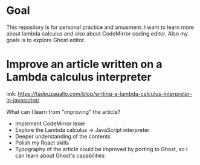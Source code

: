 # Goal

This repository is for personal practice and amusment. I want to learn more about lambda calculus and also about CodeMirror coding editor. Also my goals is to explore Ghost editor.

# Improve an article written on a Lambda calculus interpreter

link: https://tadeuzagallo.com/blog/writing-a-lambda-calculus-interpreter-in-javascript/

What can I learn from "improving" the article?

- Implement CodeMirror lexer
- Explore the Lambda calculus -> JavaScript interpreter
- Deeper understanding of the contents
- Polish my React skills
- Typography of the article could be improved by porting to Ghost, so I can learn about Ghost's capabilities

